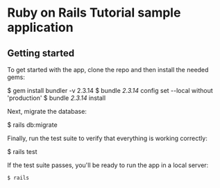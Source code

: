 # Ruby on Rails Tutorial sample application

## Getting started

To get started with the app, clone the repo and then install the needed gems:

$ gem install bundler -v 2.3.14
$ bundle _2.3.14_ config set --local without 'production'
$ bundle _2.3.14_ install

Next, migrate the database:

$ rails db:migrate

Finally, run the test suite to verify that everything is working correctly:

$ rails test

If the test suite passes, you'll be ready to run the app in a local server:

```
$ rails
